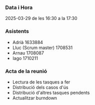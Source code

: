 ### Data i Hora  
2025-03-29 de les 16:30 a la 17:30  

### Asistents  
- Adrià 1633884  
- Lluc (Scrum master) 1708531  
- Arnau 1708087  
- Iago 1710211  

### Acta de la reunió  
- Lectura de les tasques a fer
- Distribució dels casos d'ús
- Distribució d'altres tasques pendents
- Actualitzar burndown